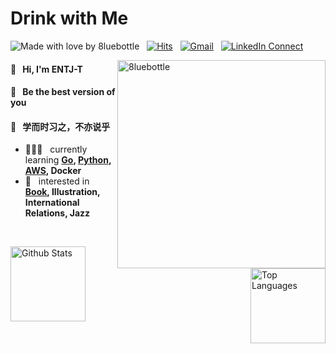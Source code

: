 # Drink with Me

![Made with love by 8luebottle](https://img.shields.io/badge/Made%20with%20%E2%9D%A4%EF%B8%8Fby-%208luebottle%20-blue) &nbsp;
[![Hits](https://hits.seeyoufarm.com/api/count/incr/badge.svg?url=https%3A%2F%2Fgithub.com%2F8luebottle%2F8luebottle)](https://hits.seeyoufarm.com)  &nbsp;
[![Gmail](https://img.shields.io/badge/%20-Send%20Mail-black?color=14171A&labelColor=ef5350&logo=gmail&logoColor=ffffff)](mailto:dev.8luebottle@gmail.com?subject=From%20GitHub&body=Hi,%208luebottle.%20Found%20you%20from%20GitHub.) &nbsp;
[![LinkedIn Connect](https://img.shields.io/badge/%20-LinkedIn-black?color=0E76A8&labelColor=FFFFFF&logo=linkedin&logoColor=0E76A8)](https://www.linkedin.com/in/irentre/) 

<img width="333" alt="8luebottle" align="right" src="https://user-images.githubusercontent.com/48475824/87215634-674d5c80-c373-11ea-841f-23a8596db286.gif">

#### 🙌  &nbsp; Hi, I'm ENTJ-T
#### 📣  &nbsp; Be the best version of you
#### 📣  &nbsp; 学而时习之，不亦说乎


* 👩🏻‍💻  &nbsp; currently learning **[Go](https://github.com/8luebottle/8luebottle/wiki/Go), [Python](https://github.com/8luebottle/8luebottle/issues/3), [AWS](https://github.com/8luebottle/AWS-SAA-Note), Docker**
* 💜 &nbsp; interested in **[Book](https://github.com/8luebottle/Dev-Bookshelf), Illustration, International Relations, Jazz**
<br>

<p>
  <img height="120" align="left" alt="Github Stats" src="https://github-readme-stats.vercel.app/api?username=8luebottle&hide_title=true&hide=contribs&show_icons=true&count_private=true&include_all_commits=true&theme=algolia">
  <img height="120" align="right" alt="Top Languages" src="https://github-readme-stats.vercel.app/api/top-langs/?username=8luebottle&hide_title=true&hide=html,css&layout=compact&theme=algolia">
</p>
